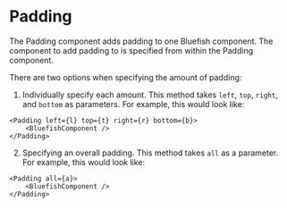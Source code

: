 # Padding

The Padding component adds padding to one Bluefish component. The component to add padding to is specified from within the Padding component.

There are two options when specifying the amount of padding:

1. Individually specify each amount. This method takes `left`, `top`, `right`, and `bottom` as parameters. For example, this would look like:

```tsx
<Padding left={l} top={t} right={r} bottom={b}>
    <BluefishComponent />
</Padding>
```

2. Specifying an overall padding. This method takes `all` as a parameter. For example, this would look like:

```tsx
<Padding all={a}>
    <BluefishComponent />
</Padding>
```